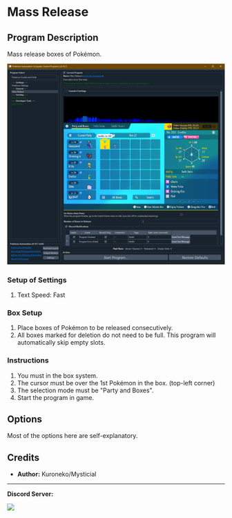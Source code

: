 # Mass Release

## Program Description

Mass release boxes of Pokémon.

<img src="images/MassRelease-0.png">

### Setup of Settings

1. Text Speed: Fast

### Box Setup

1. Place boxes of Pokémon to be released consecutively.
2. All boxes marked for deletion do not need to be full. This program will automatically skip empty slots.

### Instructions

1. You must in the box system.
2. The cursor must be over the 1st Pokémon in the box. (top-left corner)
3. The selection mode must be "Party and Boxes".
4. Start the program in game.


## Options

Most of the options here are self-explanatory.



## Credits

- **Author:** Kuroneko/Mysticial

<hr>

**Discord Server:** 

[<img src="https://canary.discordapp.com/api/guilds/695809740428673034/widget.png?style=banner2">](https://discord.gg/cQ4gWxN)


